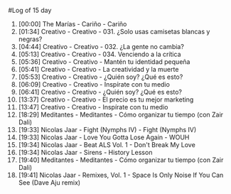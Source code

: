 #Log of 15 day

1. [00:00] The Marías - Cariño - Cariño
1. [01:34] Creativo - Creativo - 031. ¿Solo usas camisetas blancas y negras?
1. [04:44] Creativo - Creativo - 032. ¿La gente no cambia?
1. [05:13] Creativo - Creativo - 034. Venciendo a la crítica
1. [05:36] Creativo - Creativo - Mantén tu identidad pequeña
1. [05:41] Creativo - Creativo - La creatividad y la muerte
1. [05:53] Creativo - Creativo - ¿Quién soy? ¿Qué es esto?
1. [06:09] Creativo - Creativo - Inspírate con tu medio
1. [06:41] Creativo - Creativo - ¿Quién soy? ¿Qué es esto?
1. [13:37] Creativo - Creativo - El precio es tu mejor marketing
1. [13:47] Creativo - Creativo - Inspírate con tu medio
1. [18:29] Meditantes - Meditantes - Cómo organizar tu tiempo (con Zair Dali)
1. [19:33] Nicolas Jaar - Fight (Nymphs IV) - Fight (Nymphs IV)
1. [19:33] Nicolas Jaar - Love You Gotta Lose Again - WOUH
1. [19:34] Nicolas Jaar - Beat ALS Vol. 1 - Don't Break My Love
1. [19:34] Nicolas Jaar - Sirens - History Lesson
1. [19:40] Meditantes - Meditantes - Cómo organizar tu tiempo (con Zair Dali)
1. [19:41] Nicolas Jaar - Remixes, Vol. 1 - Space Is Only Noise If You Can See (Dave Aju remix)
